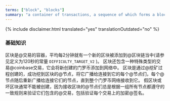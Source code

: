 ```yaml
---
terms: ["block", "blocks"]
summary: "a container of transactions, a sequence of which forms a blockchain"
---
```


{% include disclaimer.html translated="yes" translationOutdated="no" %}
### 基础知识

区块是@交易的容器，平均每2分钟就有一个新的区块被添加到@区块链当中(请参见定义为120秒的常量 `DIFFICULTY_TARGET_V2` )。
区块还包含一种特殊类型的交易@coinbase交易，它会将新创建的门罗币添加到网络中。
区块是通过@挖矿过程创建的，成功挖到区块的@节点，将它广播给连接到它的每个@节点们，每个@节点随后重新广播给连接它们的节点，直到整个门罗币网络接收到它。
假区块或坏区块通常不能被创建，因为接收区块的@节点们总是根据一组所有节点都遵守的一致规则来验证它们包含的@交易，包括验证每个交易上的加密@签名。
